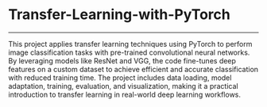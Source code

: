 # Transfer-Learning-with-PyTorch
---

This project applies transfer learning techniques using PyTorch to perform image classification tasks with pre-trained convolutional neural networks. By leveraging models like ResNet and VGG, the code fine-tunes deep features on a custom dataset to achieve efficient and accurate classification with reduced training time. The project includes data loading, model adaptation, training, evaluation, and visualization, making it a practical introduction to transfer learning in real-world deep learning workflows.
